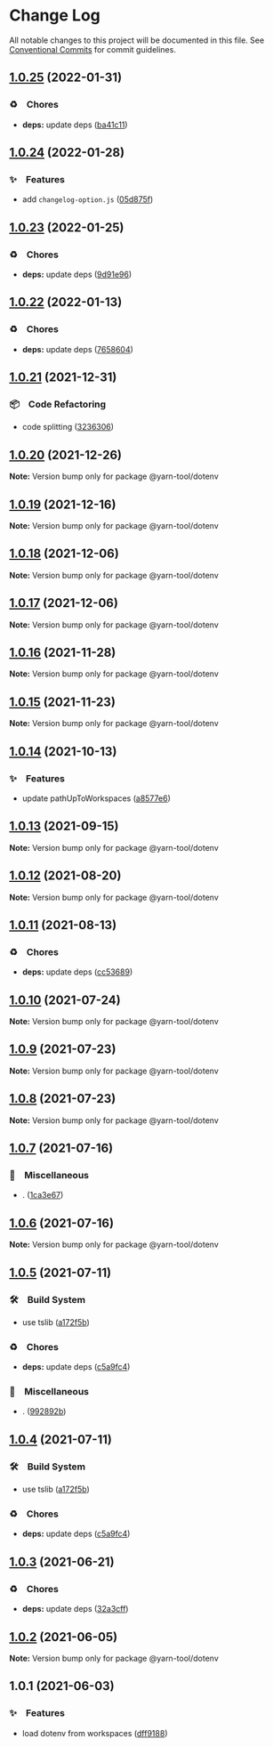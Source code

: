 # Change Log

All notable changes to this project will be documented in this file.
See [Conventional Commits](https://conventionalcommits.org) for commit guidelines.

## [1.0.25](https://github.com/bluelovers/ws-yarn-workspaces/compare/@yarn-tool/dotenv@1.0.24...@yarn-tool/dotenv@1.0.25) (2022-01-31)


### ♻️　Chores

* **deps:** update deps ([ba41c11](https://github.com/bluelovers/ws-yarn-workspaces/commit/ba41c11161da61a903995717cd4bdc51b6893fa3))





## [1.0.24](https://github.com/bluelovers/ws-yarn-workspaces/compare/@yarn-tool/dotenv@1.0.23...@yarn-tool/dotenv@1.0.24) (2022-01-28)


### ✨　Features

* add `changelog-option.js` ([05d875f](https://github.com/bluelovers/ws-yarn-workspaces/commit/05d875f15fc5d9b527ffc09f298e17c0024fc9ea))





## [1.0.23](https://github.com/bluelovers/ws-yarn-workspaces/compare/@yarn-tool/dotenv@1.0.22...@yarn-tool/dotenv@1.0.23) (2022-01-25)


### ♻️　Chores

* **deps:** update deps ([9d91e96](https://github.com/bluelovers/ws-yarn-workspaces/commit/9d91e960a0e02ec2896b791cb5933f47d86b0bc5))





## [1.0.22](https://github.com/bluelovers/ws-yarn-workspaces/compare/@yarn-tool/dotenv@1.0.21...@yarn-tool/dotenv@1.0.22) (2022-01-13)


### ♻️　Chores

* **deps:** update deps ([7658604](https://github.com/bluelovers/ws-yarn-workspaces/commit/7658604e5cabfa61ed92c2579ecae3d37d3fd737))





## [1.0.21](https://github.com/bluelovers/ws-yarn-workspaces/compare/@yarn-tool/dotenv@1.0.20...@yarn-tool/dotenv@1.0.21) (2021-12-31)


### 📦　Code Refactoring

* code splitting ([3236306](https://github.com/bluelovers/ws-yarn-workspaces/commit/323630687dcfaa851cd65176d446d55f74a1dd3b))





## [1.0.20](https://github.com/bluelovers/ws-yarn-workspaces/compare/@yarn-tool/dotenv@1.0.19...@yarn-tool/dotenv@1.0.20) (2021-12-26)

**Note:** Version bump only for package @yarn-tool/dotenv





## [1.0.19](https://github.com/bluelovers/ws-yarn-workspaces/compare/@yarn-tool/dotenv@1.0.18...@yarn-tool/dotenv@1.0.19) (2021-12-16)

**Note:** Version bump only for package @yarn-tool/dotenv





## [1.0.18](https://github.com/bluelovers/ws-yarn-workspaces/compare/@yarn-tool/dotenv@1.0.17...@yarn-tool/dotenv@1.0.18) (2021-12-06)

**Note:** Version bump only for package @yarn-tool/dotenv





## [1.0.17](https://github.com/bluelovers/ws-yarn-workspaces/compare/@yarn-tool/dotenv@1.0.16...@yarn-tool/dotenv@1.0.17) (2021-12-06)

**Note:** Version bump only for package @yarn-tool/dotenv





## [1.0.16](https://github.com/bluelovers/ws-yarn-workspaces/compare/@yarn-tool/dotenv@1.0.15...@yarn-tool/dotenv@1.0.16) (2021-11-28)

**Note:** Version bump only for package @yarn-tool/dotenv





## [1.0.15](https://github.com/bluelovers/ws-yarn-workspaces/compare/@yarn-tool/dotenv@1.0.14...@yarn-tool/dotenv@1.0.15) (2021-11-23)

**Note:** Version bump only for package @yarn-tool/dotenv





## [1.0.14](https://github.com/bluelovers/ws-yarn-workspaces/compare/@yarn-tool/dotenv@1.0.13...@yarn-tool/dotenv@1.0.14) (2021-10-13)


### ✨　Features

* update pathUpToWorkspaces ([a8577e6](https://github.com/bluelovers/ws-yarn-workspaces/commit/a8577e62a93c1928b0f7661a1a49b4e05ee200fe))





## [1.0.13](https://github.com/bluelovers/ws-yarn-workspaces/compare/@yarn-tool/dotenv@1.0.12...@yarn-tool/dotenv@1.0.13) (2021-09-15)

**Note:** Version bump only for package @yarn-tool/dotenv





## [1.0.12](https://github.com/bluelovers/ws-yarn-workspaces/compare/@yarn-tool/dotenv@1.0.11...@yarn-tool/dotenv@1.0.12) (2021-08-20)

**Note:** Version bump only for package @yarn-tool/dotenv





## [1.0.11](https://github.com/bluelovers/ws-yarn-workspaces/compare/@yarn-tool/dotenv@1.0.10...@yarn-tool/dotenv@1.0.11) (2021-08-13)


### ♻️　Chores

* **deps:** update deps ([cc53689](https://github.com/bluelovers/ws-yarn-workspaces/commit/cc53689dadd1334672807d4737c0e6400b15aba0))





## [1.0.10](https://github.com/bluelovers/ws-yarn-workspaces/compare/@yarn-tool/dotenv@1.0.9...@yarn-tool/dotenv@1.0.10) (2021-07-24)

**Note:** Version bump only for package @yarn-tool/dotenv





## [1.0.9](https://github.com/bluelovers/ws-yarn-workspaces/compare/@yarn-tool/dotenv@1.0.8...@yarn-tool/dotenv@1.0.9) (2021-07-23)

**Note:** Version bump only for package @yarn-tool/dotenv





## [1.0.8](https://github.com/bluelovers/ws-yarn-workspaces/compare/@yarn-tool/dotenv@1.0.7...@yarn-tool/dotenv@1.0.8) (2021-07-23)

**Note:** Version bump only for package @yarn-tool/dotenv





## [1.0.7](https://github.com/bluelovers/ws-yarn-workspaces/compare/@yarn-tool/dotenv@1.0.5...@yarn-tool/dotenv@1.0.7) (2021-07-16)


### 🔖　Miscellaneous

* . ([1ca3e67](https://github.com/bluelovers/ws-yarn-workspaces/commit/1ca3e671f12b47170bfdd2f38e9e515f3d63d961))





## [1.0.6](https://github.com/bluelovers/ws-yarn-workspaces/compare/@yarn-tool/dotenv@1.0.5...@yarn-tool/dotenv@1.0.6) (2021-07-16)

**Note:** Version bump only for package @yarn-tool/dotenv





## [1.0.5](https://github.com/bluelovers/ws-yarn-workspaces/compare/@yarn-tool/dotenv@1.0.3...@yarn-tool/dotenv@1.0.5) (2021-07-11)


### 🛠　Build System

* use tslib ([a172f5b](https://github.com/bluelovers/ws-yarn-workspaces/commit/a172f5b85b6b74256ebc8707435e0756adfd533a))


### ♻️　Chores

* **deps:** update deps ([c5a9fc4](https://github.com/bluelovers/ws-yarn-workspaces/commit/c5a9fc47e24cc599de16024f960b6dff12741d2f))


### 🔖　Miscellaneous

* . ([992892b](https://github.com/bluelovers/ws-yarn-workspaces/commit/992892bbf110cad2a8ee559521fc64506700e228))





## [1.0.4](https://github.com/bluelovers/ws-yarn-workspaces/compare/@yarn-tool/dotenv@1.0.3...@yarn-tool/dotenv@1.0.4) (2021-07-11)


### 🛠　Build System

* use tslib ([a172f5b](https://github.com/bluelovers/ws-yarn-workspaces/commit/a172f5b85b6b74256ebc8707435e0756adfd533a))


### ♻️　Chores

* **deps:** update deps ([c5a9fc4](https://github.com/bluelovers/ws-yarn-workspaces/commit/c5a9fc47e24cc599de16024f960b6dff12741d2f))





## [1.0.3](https://github.com/bluelovers/ws-yarn-workspaces/compare/@yarn-tool/dotenv@1.0.2...@yarn-tool/dotenv@1.0.3) (2021-06-21)


### ♻️　Chores

* **deps:** update deps ([32a3cff](https://github.com/bluelovers/ws-yarn-workspaces/commit/32a3cff85a28c9c7e26ab9e13860c025f9c32b1c))





## [1.0.2](https://github.com/bluelovers/ws-yarn-workspaces/compare/@yarn-tool/dotenv@1.0.1...@yarn-tool/dotenv@1.0.2) (2021-06-05)

**Note:** Version bump only for package @yarn-tool/dotenv





## 1.0.1 (2021-06-03)


### ✨　Features

* load dotenv from workspaces ([dff9188](https://github.com/bluelovers/ws-yarn-workspaces/commit/dff91886ca49aa9b938a12348dee11cbd82fdbff))
